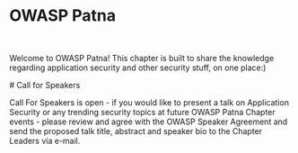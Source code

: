 # OWASP Patna
<br>
<p>
Welcome to OWASP Patna! This chapter is built to share the knowledge regarding application security and other security stuff, on one place:)
</p>

<div>
# Call for Speakers
<p>
Call For Speakers is open - if you would like to present a talk on Application Security or any trending security topics at future OWASP Patna Chapter events - please review  and agree with the OWASP Speaker Agreement and send the proposed talk title, abstract and speaker bio to the Chapter Leaders via e-mail.
</p>
<div>
